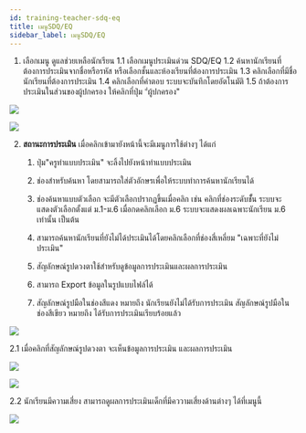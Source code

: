 ```yaml
---
id: training-teacher-sdq-eq
title: เมนูSDQ/EQ
sidebar_label: เมนูSDQ/EQ
---
```


1. เลือกเมนู ดูแลช่วยเหลือนักเรียน
   1.1 เลือกเมนูประเมินด่วน SDQ/EQ
   1.2 ค้นหานักเรียนที่ต้องการประเมินจากชื่อหรือรหัส หรือเลือกชั้นและห้องเรียนที่ต้องการประเมิน
   1.3 คลิกเลือกที่มีชื่อนักเรียนที่ต้องการประเมิน
   1.4 คลิกเลือกที่คำตอบ ระบบจะบันทึกโดยอัตโนมัติ
   1.5 ถ้าต้องการประเมินในส่วนของผู้ปกครอง ให้คลิกที่ปุ่ม "่ผู้ปกครอง"

![](https://i.imgur.com/9692Qv7.png)

![](https://i.imgur.com/EWRnA6l.png)

2. **สถานะการประเมิน** เมื่อคลิกเข้ามายังหน้านี้จะมีเมนูการใช้ต่างๆ ได้แก่

   1. ปุ่ม"ครูทำแบบประเมิน" จะลิ้งไปยังหน้าทำแบบประเมิน

   2. ช่องสำหรับค้นหา โดยสามารถใส่ตัวอักษรเพื่อให้ระบบทำการค้นหานักเรียนได้

   3. ช่องค้นหาแบบตัวเลือก จะมีตัวเลือกปรากฏขึ้นเมื่อคลิก เช่น คลิกที่ช่องระดับชัั้น ระบบจะแสดงตัวเลือกตั้งแต่ ม.1-ม.6 เมื่อกดคลิกเลือก ม.6 ระบบจะแสดงผลเฉพาะนักเรียน ม.6 เท่านั้น เป็นต้น

   4. สามารถค้นหานักเรียนที่ยังไม่ได้ประเมินได้โดยคลิกเลือกที่ช่องสี่เหลี่ยม "เฉพาะที่ยังไม่ประเมิน"

   5. สัญลักษณ์รูปดวงตาใช้สำหรับดูข้อมูลการประเมินและผลการประเมิน

   6. สามารถ Export ข้อมูลในรูปแบบไฟล์ได้

   7. สัญลักษณ์รูปมือในช่องสีแดง หมายถึง นักเรียนยังไม่ได้รับการประเมิน สัญลักษณ์รูปมือในช่องสีเขียว หมายถึง ได้รับการประเมินเรียบร้อยแล้ว

![](https://i.imgur.com/YSPxFfz.png)

2.1 เมื่อคลิกที่สัญลักษณ์รูปดวงตา จะเห็นข้อมูลการประเมิน และผลการประเมิน

![](https://i.imgur.com/Uemtf9i.jpg)

![](https://i.imgur.com/LqrdSyj.jpg)

2.2 นักเรียนมีความเสี่ยง สามารถดูผลการประเมินเด็กที่มีคววามเสี่ยงด้านต่างๆ ได้ที่เมนูนี้

![](https://i.imgur.com/pIwYPBZ.jpg)

